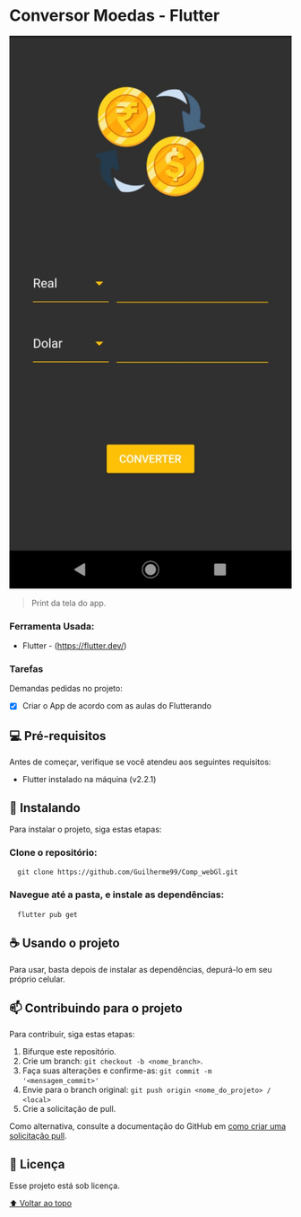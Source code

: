 # Conversor Moedas - Flutter

<!---Esses são exemplos. Veja https://shields.io para outras pessoas ou para personalizar este conjunto de escudos. Você pode querer incluir dependências, status do projeto e informações de licença aqui--->

<img src="https://github.com/Guilherme99/convert_coin/blob/master/assets/WhatsApp%20Image%202021-10-05%20at%2015.29.56.jpeg" alt="App">

> Print da tela do app.

### Ferramenta Usada:

- Flutter - (https://flutter.dev/)

### Tarefas

Demandas pedidas no projeto:

- [x] Criar o App de acordo com as aulas do Flutterando

## 💻 Pré-requisitos

Antes de começar, verifique se você atendeu aos seguintes requisitos:
<!---Estes são apenas requisitos de exemplo. Adicionar, duplicar ou remover conforme necessário--->
* Flutter instalado na máquina (v2.2.1)

## 🚀 Instalando 

Para instalar o projeto, siga estas etapas:

### Clone o repositório:
```
  git clone https://github.com/Guilherme99/Comp_webGl.git
```

### Navegue até a pasta, e instale as dependências:
```
  flutter pub get
```

## ☕ Usando o projeto

Para usar, basta depois de instalar as dependências, depurá-lo em seu próprio celular.


## 📫 Contribuindo para o projeto
<!---Se o seu README for longo ou se você tiver algum processo ou etapas específicas que deseja que os contribuidores sigam, considere a criação de um arquivo CONTRIBUTING.md separado--->
Para contribuir, siga estas etapas:

1. Bifurque este repositório.
2. Crie um branch: `git checkout -b <nome_branch>`.
3. Faça suas alterações e confirme-as: `git commit -m '<mensagem_commit>'`
4. Envie para o branch original: `git push origin <nome_do_projeto> / <local>`
5. Crie a solicitação de pull.

Como alternativa, consulte a documentação do GitHub em [como criar uma solicitação pull](https://help.github.com/en/github/collaborating-with-issues-and-pull-requests/creating-a-pull-request).

## 📝 Licença

Esse projeto está sob licença.

[⬆ Voltar ao topo](#nome-do-projeto)<br>
